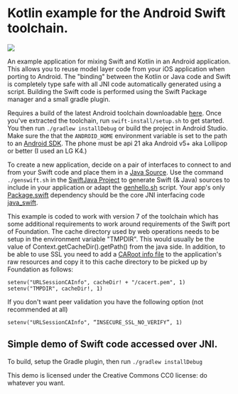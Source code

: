 # Kotlin example for the Android Swift toolchain.

![](http://johnholdsworth.com/swiftjava.png)

An example application for mixing Swift and Kotlin in an Android application. This allows you to reuse model layer code from your iOS application when porting to Android. The "binding" between the Kotlin or Java code and Swift is completely type safe with all JNI code  automatically generated using a script. Building the Swift code is performed using the Swift Package manager and a small gradle plugin.

Requires a build of the latest Android toolchain downloadable [here](http://johnholdsworth.com/android_toolchain.tgz). Once you've extracted the toolchain, run `swift-install/setup.sh` to get started. You then run `./gradlew installDebug` or build the project in Android Studio. Make sure the that the `ANDROID_HOME` environment variable is set to the path to an [Android SDK](https://developer.android.com/studio/index.html). The phone must be api 21 aka Android v5+ aka Lollipop or better (I used an LG K4.)

To create a new application, decide on a pair of interfaces to connect to and from your Swift
code and place them in a [Java Source](https://github.com/SwiftJava/swift-android-kotlin/blob/master/app/src/main/java/com/johnholdsworth/bindings/SwiftHelloBinding.java). Use the command `./genswift.sh` in the [SwiftJava Project](https://github.com/SwiftJava/SwiftJava) to generate Swift (& Java) sources to include in your application or adapt the [genhello.sh](https://github.com/SwiftJava/SwiftJava/blob/master/genhello.sh) script. Your app's only
[Package.swift](https://github.com/SwiftJava/swift-android-kotlin/blob/master/app/src/main/swift/Package.swift)
dependency should be the core JNI interfacing code [java_swift](https://github.com/SwiftJava/java_swift).

This example is coded to work with version 7 of the toolchain which has some additional requirements
to work around requirements of the Swift port of Foundation. The cache directory used by web operations
needs to be setup in the environment variable "TMPDIR". This would usually be the value of
Context.getCacheDir().getPath() from the java side. In addition, to be able to use SSL you
need to add a [CARoot info file](http://curl.haxx.se/docs/caextract.html) to the application's
raw resources and copy it to this cache directory to be picked up by Foundation as follows:

    setenv("URLSessionCAInfo", cacheDir! + "/cacert.pem", 1)
    setenv("TMPDIR", cacheDir!, 1)

If you don't want peer validation you have the following option (not recommended at all)

    setenv("URLSessionCAInfo", “INSECURE_SSL_NO_VERIFY”, 1)
    
## Simple demo of Swift code accessed over JNI.

To build, setup the Gradle plugin, then run `./gradlew installDebug`

This demo is licensed under the Creative Commons CC0 license:
do whatever you want.

